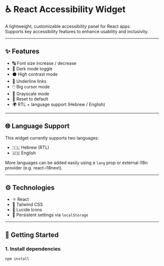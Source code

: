 # ♿ React Accessibility Widget

A lightweight, customizable accessibility panel for React apps.  
Supports key accessibility features to enhance usability and inclusivity.

---

## ✨ Features

- 🔠 Font size increase / decrease
- 🌙 Dark mode toggle
- ⚫ High contrast mode
- 🔗 Underline links
- 🖱️ Big cursor mode
- 🖤 Grayscale mode
- 🔁 Reset to default
- 🌍 RTL + language support (Hebrew / English)

---

## 🌐 Language Support

This widget currently supports two languages:
- 🇮🇱 Hebrew (RTL)
- 🇺🇸 English

More languages can be added easily using a `lang` prop or external i18n provider (e.g. react-i18next).

---

## ⚙️ Technologies

- ⚛️ React
- 🎨 Tailwind CSS
- 🧩 Lucide Icons
- 💾 Persistent settings via `localStorage`

---


## 🚀 Getting Started

### 1. Install dependencies

```bash
npm install
